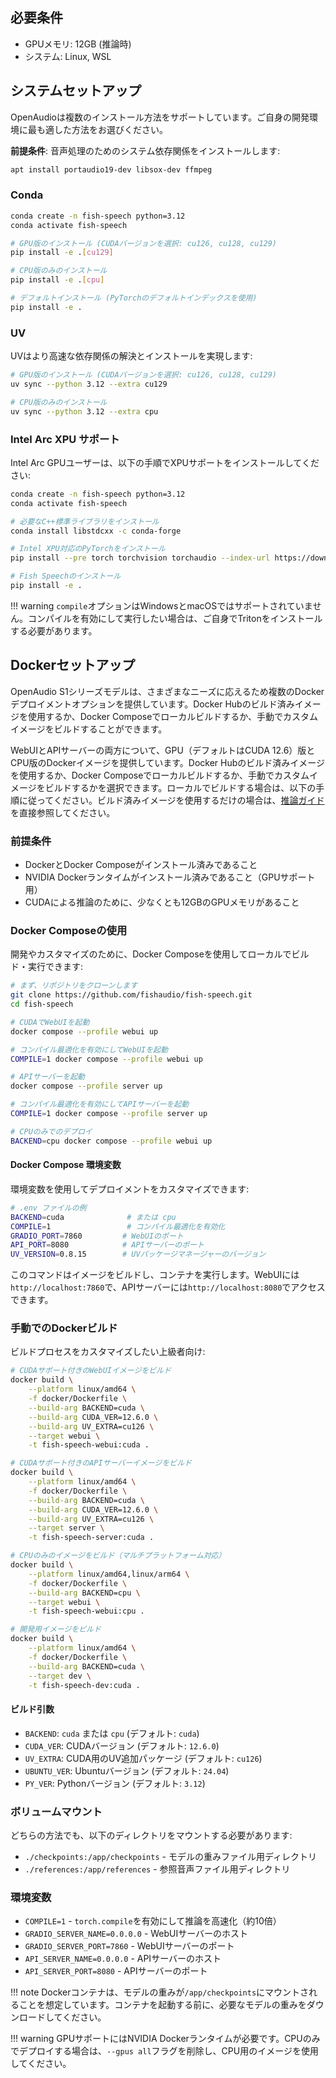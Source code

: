 ## 必要条件

- GPUメモリ: 12GB (推論時)
- システム: Linux, WSL

## システムセットアップ

OpenAudioは複数のインストール方法をサポートしています。ご自身の開発環境に最も適した方法をお選びください。

**前提条件**: 音声処理のためのシステム依存関係をインストールします:
``` bash
apt install portaudio19-dev libsox-dev ffmpeg
```

### Conda

```bash
conda create -n fish-speech python=3.12
conda activate fish-speech

# GPU版のインストール (CUDAバージョンを選択: cu126, cu128, cu129)
pip install -e .[cu129]

# CPU版のみのインストール
pip install -e .[cpu]

# デフォルトインストール (PyTorchのデフォルトインデックスを使用)
pip install -e .
```

### UV

UVはより高速な依存関係の解決とインストールを実現します:

```bash
# GPU版のインストール (CUDAバージョンを選択: cu126, cu128, cu129)
uv sync --python 3.12 --extra cu129

# CPU版のみのインストール
uv sync --python 3.12 --extra cpu
```
### Intel Arc XPU サポート

Intel Arc GPUユーザーは、以下の手順でXPUサポートをインストールしてください:

```bash
conda create -n fish-speech python=3.12
conda activate fish-speech

# 必要なC++標準ライブラリをインストール
conda install libstdcxx -c conda-forge

# Intel XPU対応のPyTorchをインストール
pip install --pre torch torchvision torchaudio --index-url https://download.pytorch.org/whl/nightly/xpu

# Fish Speechのインストール
pip install -e .
```

!!! warning
    `compile`オプションはWindowsとmacOSではサポートされていません。コンパイルを有効にして実行したい場合は、ご自身でTritonをインストールする必要があります。


## Dockerセットアップ

OpenAudio S1シリーズモデルは、さまざまなニーズに応えるため複数のDockerデプロイメントオプションを提供しています。Docker Hubのビルド済みイメージを使用するか、Docker Composeでローカルビルドするか、手動でカスタムイメージをビルドすることができます。

WebUIとAPIサーバーの両方について、GPU（デフォルトはCUDA 12.6）版とCPU版のDockerイメージを提供しています。Docker Hubのビルド済みイメージを使用するか、Docker Composeでローカルビルドするか、手動でカスタムイメージをビルドするかを選択できます。ローカルでビルドする場合は、以下の手順に従ってください。ビルド済みイメージを使用するだけの場合は、[推論ガイド](inference.md)を直接参照してください。

### 前提条件

- DockerとDocker Composeがインストール済みであること
- NVIDIA Dockerランタイムがインストール済みであること（GPUサポート用）
- CUDAによる推論のために、少なくとも12GBのGPUメモリがあること

### Docker Composeの使用

開発やカスタマイズのために、Docker Composeを使用してローカルでビルド・実行できます:

```bash
# まず、リポジトリをクローンします
git clone https://github.com/fishaudio/fish-speech.git
cd fish-speech

# CUDAでWebUIを起動
docker compose --profile webui up

# コンパイル最適化を有効にしてWebUIを起動
COMPILE=1 docker compose --profile webui up

# APIサーバーを起動
docker compose --profile server up

# コンパイル最適化を有効にしてAPIサーバーを起動
COMPILE=1 docker compose --profile server up

# CPUのみでのデプロイ
BACKEND=cpu docker compose --profile webui up
```

#### Docker Compose 環境変数

環境変数を使用してデプロイメントをカスタマイズできます:

```bash
# .env ファイルの例
BACKEND=cuda              # または cpu
COMPILE=1                 # コンパイル最適化を有効化
GRADIO_PORT=7860         # WebUIのポート
API_PORT=8080            # APIサーバーのポート
UV_VERSION=0.8.15        # UVパッケージマネージャーのバージョン
```

このコマンドはイメージをビルドし、コンテナを実行します。WebUIには`http://localhost:7860`で、APIサーバーには`http://localhost:8080`でアクセスできます。

### 手動でのDockerビルド

ビルドプロセスをカスタマイズしたい上級者向け:

```bash
# CUDAサポート付きのWebUIイメージをビルド
docker build \
    --platform linux/amd64 \
    -f docker/Dockerfile \
    --build-arg BACKEND=cuda \
    --build-arg CUDA_VER=12.6.0 \
    --build-arg UV_EXTRA=cu126 \
    --target webui \
    -t fish-speech-webui:cuda .

# CUDAサポート付きのAPIサーバーイメージをビルド
docker build \
    --platform linux/amd64 \
    -f docker/Dockerfile \
    --build-arg BACKEND=cuda \
    --build-arg CUDA_VER=12.6.0 \
    --build-arg UV_EXTRA=cu126 \
    --target server \
    -t fish-speech-server:cuda .

# CPUのみのイメージをビルド（マルチプラットフォーム対応）
docker build \
    --platform linux/amd64,linux/arm64 \
    -f docker/Dockerfile \
    --build-arg BACKEND=cpu \
    --target webui \
    -t fish-speech-webui:cpu .

# 開発用イメージをビルド
docker build \
    --platform linux/amd64 \
    -f docker/Dockerfile \
    --build-arg BACKEND=cuda \
    --target dev \
    -t fish-speech-dev:cuda .
```

#### ビルド引数

- `BACKEND`: `cuda` または `cpu` (デフォルト: `cuda`)
- `CUDA_VER`: CUDAバージョン (デフォルト: `12.6.0`)
- `UV_EXTRA`: CUDA用のUV追加パッケージ (デフォルト: `cu126`)
- `UBUNTU_VER`: Ubuntuバージョン (デフォルト: `24.04`)
- `PY_VER`: Pythonバージョン (デフォルト: `3.12`)

### ボリュームマウント

どちらの方法でも、以下のディレクトリをマウントする必要があります:

- `./checkpoints:/app/checkpoints` - モデルの重みファイル用ディレクトリ
- `./references:/app/references` - 参照音声ファイル用ディレクトリ

### 環境変数

- `COMPILE=1` - `torch.compile`を有効にして推論を高速化（約10倍）
- `GRADIO_SERVER_NAME=0.0.0.0` - WebUIサーバーのホスト
- `GRADIO_SERVER_PORT=7860` - WebUIサーバーのポート
- `API_SERVER_NAME=0.0.0.0` - APIサーバーのホスト
- `API_SERVER_PORT=8080` - APIサーバーのポート

!!! note
    Dockerコンテナは、モデルの重みが`/app/checkpoints`にマウントされることを想定しています。コンテナを起動する前に、必要なモデルの重みをダウンロードしてください。

!!! warning
    GPUサポートにはNVIDIA Dockerランタイムが必要です。CPUのみでデプロイする場合は、`--gpus all`フラグを削除し、CPU用のイメージを使用してください。
